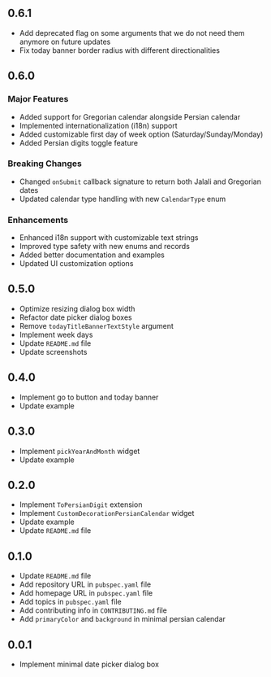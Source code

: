 ## 0.6.1
* Add deprecated flag on some arguments that we do not need them anymore on future updates
* Fix today banner border radius with different directionalities

## 0.6.0

### Major Features
* Added support for Gregorian calendar alongside Persian calendar
* Implemented internationalization (i18n) support
* Added customizable first day of week option (Saturday/Sunday/Monday)
* Added Persian digits toggle feature

### Breaking Changes
* Changed `onSubmit` callback signature to return both Jalali and Gregorian dates
* Updated calendar type handling with new `CalendarType` enum

### Enhancements
* Enhanced i18n support with customizable text strings
* Improved type safety with new enums and records
* Added better documentation and examples
* Updated UI customization options

## 0.5.0
* Optimize resizing dialog box width
* Refactor date picker dialog boxes
* Remove `todayTitleBannerTextStyle` argument
* Implement week days
* Update `README.md` file
* Update screenshots

## 0.4.0
* Implement go to button and today banner
* Update example

## 0.3.0
* Implement `pickYearAndMonth` widget
* Update example

## 0.2.0
* Implement `ToPersianDigit` extension
* Implement `CustomDecorationPersianCalendar` widget
* Update example
* Update `README.md` file

## 0.1.0
* Update `README.md` file
* Add repository URL in `pubspec.yaml` file
* Add homepage URL in `pubspec.yaml` file
* Add topics in `pubspec.yaml` file
* Add contributing info in `CONTRIBUTING.md` file
* Add `primaryColor` and `background` in minimal persian calendar

## 0.0.1
* Implement minimal date picker dialog box
